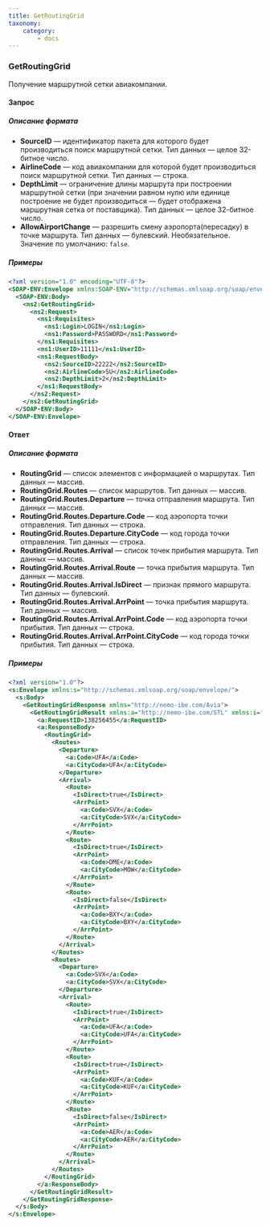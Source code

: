 ```yaml
---
title: GetRoutingGrid
taxonomy:
    category:
        - docs
---
```


### GetRoutingGrid

Получение маршрутной сетки авиакомпании.

#### Запрос

##### Описание формата

-   **SourceID** — идентификатор пакета для которого будет производиться поиск маршрутной сетки. Тип данных — целое 32-битное число.
-   **AirlineCode** — код авиакомпании для которой будет производиться поиск маршрутной сетки. Тип данных — строка.
-   **DepthLimit** — ограничение длины маршрута при построении маршрутной сетки (при значении равном нулю или единице построение не будет производиться — будет отображена маршрутная сетка от поставщика). Тип данных — целое 32-битное число.
-   **AllowAirportChange** — разрешить смену аэропорта(пересадку) в точке маршрута. Тип данных — булевский. Необязательное. Значение по умолчанию: <code>false</code>.

##### Примеры

```xml
<?xml version="1.0" encoding="UTF-8"?>
<SOAP-ENV:Envelope xmlns:SOAP-ENV="http://schemas.xmlsoap.org/soap/envelope/" xmlns:ns1="http://nemo-ibe.com/STL" xmlns:ns2="http://nemo-ibe.com/Avia">
  <SOAP-ENV:Body>
    <ns2:GetRoutingGrid>
      <ns2:Request>
        <ns1:Requisites>
          <ns1:Login>LOGIN</ns1:Login>
          <ns1:Password>PASSWORD</ns1:Password>
        </ns1:Requisites>
        <ns1:UserID>11111</ns1:UserID>
        <ns1:RequestBody>
          <ns2:SourceID>22222</ns2:SourceID>
          <ns2:AirlineCode>SU</ns2:AirlineCode>
          <ns2:DepthLimit>2</ns2:DepthLimit>
        </ns1:RequestBody>
      </ns2:Request>
    </ns2:GetRoutingGrid>
  </SOAP-ENV:Body>
</SOAP-ENV:Envelope>
```

#### Ответ

##### Описание формата


-   **RoutingGrid** — список элементов с информацией о маршрутах. Тип данных — массив.
-   **RoutingGrid.Routes** — список маршрутов. Тип данных — массив.
-   **RoutingGrid.Routes.Departure** — точка отправления маршрута. Тип данных — массив.
-   **RoutingGrid.Routes.Departure.Code** — код аэропорта точки отправления. Тип данных — строка.
-   **RoutingGrid.Routes.Departure.CityCode** — код города точки отправления. Тип данных — строка.
-   **RoutingGrid.Routes.Arrival** — список точек прибытия маршрута. Тип данных — массив.
-   **RoutingGrid.Routes.Arrival.Route** — точка прибытия маршрута. Тип данных — массив.
-   **RoutingGrid.Routes.Arrival.IsDirect** — признак прямого маршрута. Тип данных — булевский.
-   **RoutingGrid.Routes.Arrival.ArrPoint** — точка прибытия маршрута. Тип данных — массив.
-   **RoutingGrid.Routes.Arrival.ArrPoint.Code** — код аэропорта точки прибытия. Тип данных — строка.
-   **RoutingGrid.Routes.Arrival.ArrPoint.CityCode** — код города точки прибытия. Тип данных — строка.

##### Примеры
```xml
<?xml version="1.0"?>
<s:Envelope xmlns:s="http://schemas.xmlsoap.org/soap/envelope/">
  <s:Body>
    <GetRoutingGridResponse xmlns="http://nemo-ibe.com/Avia">
      <GetRoutingGridResult xmlns:a="http://nemo-ibe.com/STL" xmlns:i="http://www.w3.org/2001/XMLSchema-instance">
        <a:RequestID>138256455</a:RequestID>
        <a:ResponseBody>
          <RoutingGrid>
            <Routes>
              <Departure>
                <a:Code>UFA</a:Code>
                <a:CityCode>UFA</a:CityCode>
              </Departure>
              <Arrival>
                <Route>
                  <IsDirect>true</IsDirect>
                  <ArrPoint>
                    <a:Code>SVX</a:Code>
                    <a:CityCode>SVX</a:CityCode>
                  </ArrPoint>
                </Route>
                <Route>
                  <IsDirect>true</IsDirect>
                  <ArrPoint>
                    <a:Code>DME</a:Code>
                    <a:CityCode>MOW</a:CityCode>
                  </ArrPoint>
                </Route>
                <Route>
                  <IsDirect>false</IsDirect>
                  <ArrPoint>
                    <a:Code>BXY</a:Code>
                    <a:CityCode>BXY</a:CityCode>
                  </ArrPoint>
                </Route>
              </Arrival>
            </Routes>
            <Routes>
              <Departure>
                <a:Code>SVX</a:Code>
                <a:CityCode>SVX</a:CityCode>
              </Departure>
              <Arrival>
                <Route>
                  <IsDirect>true</IsDirect>
                  <ArrPoint>
                    <a:Code>UFA</a:Code>
                    <a:CityCode>UFA</a:CityCode>
                  </ArrPoint>
                </Route>
                <Route>
                  <IsDirect>true</IsDirect>
                  <ArrPoint>
                    <a:Code>KUF</a:Code>
                    <a:CityCode>KUF</a:CityCode>
                  </ArrPoint>
                </Route>
                <Route>
                  <IsDirect>false</IsDirect>
                  <ArrPoint>
                    <a:Code>AER</a:Code>
                    <a:CityCode>AER</a:CityCode>
                  </ArrPoint>
                </Route>
              </Arrival>
            </Routes>
          </RoutingGrid>
        </a:ResponseBody>
      </GetRoutingGridResult>
    </GetRoutingGridResponse>
  </s:Body>
</s:Envelope>
```
    